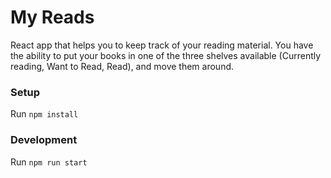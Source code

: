 # My Reads

React app that helps you to keep track of your reading material. You have
the ability to put your books in one of the three shelves available
(Currently reading, Want to Read, Read), and move them around.


### Setup
Run `npm install`


### Development
Run `npm run start`
